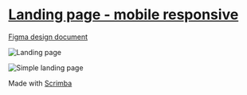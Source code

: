 # [Landing page - mobile responsive](https://frontendella.github.io/Simple-Landing-Page/)

[Figma design document](https://www.figma.com/file/5Y47YXJgt2DoezlF7Y4Ytq/A-Simple-Landing-Page?node-id=0%3A1&t=jHxjIKZ68ZPQp9cO-0)

![Landing page](https://user-images.githubusercontent.com/82247833/221389850-c854ae59-9df7-4933-828d-c544772b57a9.png)

![Simple landing page](https://user-images.githubusercontent.com/82247833/221389848-41ce75ed-0b0a-4e7f-9570-dae90df5b3ef.gif)



Made with [Scrimba](https://scrimba.com/learn/figmatocode)
